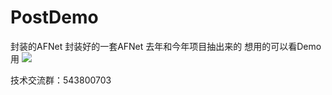 # PostDemo
封装的AFNet
封装好的一套AFNet  去年和今年项目抽出来的  想用的可以看Demo用
![](https://github.com/sujie0308/AFNnet--Request-encapsulation/blob/master/PostDemo/QQ20170414-http.png)


技术交流群：543800703
